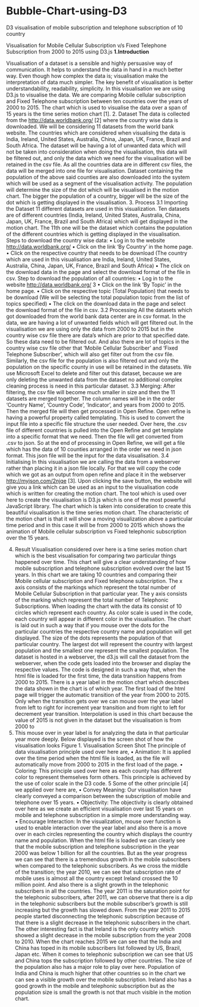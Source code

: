 # Bubble-Chart-using-D3
D3 visualisation of mobile subscription and telephone subscription of 10 country

Visualisation for Mobile Cellular Subscription v/s Fixed Telephone
Subscription from 2000 to 2015 using D3.js
<b>1.Introduction</b>

Visualisation of a dataset is a sensible and highly persuasive way of communication. It helps to
understand the data in hand in a much better way. Even though how complex the data is; visualisation make
the interpretation of data much simpler. The key benefit of visualisation is better understandability,
readability, simplicity.
In this visualisation we are using D3.js to visualise the data. We are comparing Mobile cellular
subscription and Fixed Telephone subscription between ten countries over the years of 2000 to 2015. The
chart which is used to visualise the data over a span of 15 years is the time series motion chart [1].
2. Dataset
The data is collected from the http://data.worldbank.org/ [2] where the country wise data is
downloaded. We will be considering 11 datasets from the world bank website. The countries which are
considered when visualising the data is India, Ireland, United States, Australia, China, Japan, UK, France,
Brazil and South Africa. The dataset will be having a lot of unwanted data which will not be taken into
consideration when doing the visualisation, this data will be filtered out, and only the data which we need
for the visualisation will be retained in the csv file. As all the countries data are in different csv files, the
data will be merged into one file for visualisation. Dataset containing the population of the above said
counties are also downloaded into the system which will be used as a segment of the visualisation activity.
The population will determine the size of the dot which will be visualised in the motion chart. The bigger
the population of a country, bigger will be the size of the dot which is getting displayed in the visualisation.
3. Process
3.1 Importing the Dataset
11 different datasets are used in this visualization. Ten datasets are of different countries (India,
Ireland, United States, Australia, China, Japan, UK, France, Brazil and South Africa) which will get
displayed in the motion chart. The 11th one will be the dataset which contains the population of the different
countries which is getting displayed in the visualisation.
Steps to download the country wise data:
• Log in to the website http://data.worldbank.org/
• Click on the link ‘By Country’ in the home page.
• Click on the respective country that needs to be download (The country which are used in
this visualisation are India, Ireland, United States, Australia, China, Japan, UK, France,
Brazil and South Africa)
• The click on the download data in the page and select the download format of the file in
csv.
Step to download the population of all countries:
• Log in to the website http://data.worldbank.org/
3
• Click on the link ‘By Topic’ in the home page.
• Click on the respective topic (Total Population) that needs to be download (We will be
selecting the total population topic from the list of topics specified)
• The click on the download data in the page and select the download format of the file in
csv.
3.2 Processing
All the datasets which got downloaded from the world bank data center are in csv format. In the
data, we are having a lot of unwanted fields which will get filtered out.
In the visualisation we are using only the data from 2000 to 2015 but in the country wise csv file
there are data’s which are prior to that specified date. So these data need to be filtered out. And also there
are lot of topics in the country wise csv file other that ‘Mobile Cellular Subscriber’ and ‘Fixed Telephone
Subscriber’, which will also get filter out from the csv file. Similarly, the csv file for the population is also
filtered out and only the population on the specific county in use will be retained in the datasets.
We use Microsoft Excel to delete and filter out this dataset, because we are only deleting the
unwanted data from the dataset no additional complex cleaning process is need in this particular dataset.
3.3 Merging:
After filtering, the csv file will become much smaller in size and then the 11 datasets are merged
together. The column names will be in the order ‘Country Name’, ‘Country Code’, ‘Indicator’, and years
from 2000 to 2015.
Then the merged file will then get processed in Open Refine. Open refine is having a powerful
property called templating. This is used to convert the input file into a specific file structure the user needed.
Over here, the .csv file of different countries is pulled into the Open Refine and get template into a specific
format that we need. Then the file will get converted from .csv to json. So at the end of processing in Open
Refine, we will get a file which has the data of 10 counties arranged in the order we need in json format.
This json file will be the input for the data visualisation.
3.4 Initialising
In this visualisation we are calling the data from a webserver rather than placing it in a json file
locally. For that we will copy the code which we got as an output from open refine and place it in the
webserver http://myjson.com/2njqe [3]. Upon clicking the save button, the website will give you a link
which can be used as an input to the visualisation code which is written for creating the motion chart.
The tool which is used over here to create the visualisation is D3.js which is one of the most
powerful JavaScript library. The chart which is taken into consideration to create this beautiful visualisation
is the time series motion chart. The characteristic of the motion chart is that it will show a moving
visualization above a particular time period and in this case it will be from 2000 to 2015 which shows the
animation of Mobile cellular subscription vs Fixed telephonic subscription over the 15 years.

4. Result
Visualisation considered over here is a time series motion chart which is the best visualisation for
comparing two particular things happened over time. This chart will give a clear understanding of how
mobile subscription and telephone subscription evolved over the last 15 years.
In this chart we are taking 10 countries and comparing their Mobile cellular subscription and Fixed
telephone subscription. The x axis consists of the markings which represent the total number of Mobile
Cellular Subscription in that particular year. The y axis consists of the marking which represent the total
number of Telephonic Subscriptions. When loading the chart with the data its consist of 10 circles which
represent each country. As color scale is used in the code, each country will appear in different color in the
visualisation. The chart is laid out in such a way that if you mouse over the dots for the particular countries
the respective country name and population will get displayed. The size of the dots represents the population
of that particular country. The largest dot will represent the country with largest population and the smallest
one represent the smallest population. The dataset is hosted in a webserver, the d3.js will call the dataset
from the webserver, when the code gets loaded into the browser and display the respective values.
The code is designed in such a way that, when the html file is loaded for the first time, the data
transition happens from 2000 to 2015. There is a year label in the motion chart which describes the data
shown in the chart is of which year. The first load of the html page will trigger the automatic transition of
the year from 2000 to 2015. Only when the transition gets over we can mouse over the year label from left
to right for increment year transition and from right to left for decrement year transition. Interpolation is
used in this chart because the value of 2015 is not given in the dataset but the visualisation is from 2000 to
2015. This mouse over in year label is for analyzing the data in that particular year more deeply. Below
displayed is the screen shot of how the visualisation looks
Figure 1. Visualisation Screen Shot
The principle of data visualisation principle used over here are,
• Animation: It is applied over the time period when the html file is loaded, as the file will
automatically move from 2000 to 2015 in the first load of the page.
• Coloring: This principle used over here as each county has different color to represent themselves
form others. This principle is achieved by the use of color scale in the D3 code.
5
Some of the other principle [4] we applied over here are,
• Convey Meaning: Our visualisation have clearly conveyed a comparison between the subscription
of mobile and telephone over 15 years.
• Objectivity: The objectivity is clearly obtained over here as we create an efficient visualisation
over last 15 years on mobile and telephone subscription in a simple more understanding way.
• Encourage Interaction: In the visualization, mouse over function is used to enable interaction over
the year label and also there is a move over in each circles representing the country which displays
the country name and population.
When the html file is loaded we can clearly see that the mobile subscription and telephone subscription
in the year 2000 was below 1 billion for all the countries. But as the year progress we can see that there is
a tremendous growth in the mobile subscribers when compared to the telephonic subscribers. As we cross
the middle of the transition; the year 2010, we can see that subscription rate of mobile uses is almost all the
country except Ireland crossed the 10 million point. And also there is a slight growth in the telephonic
subscribers in all the countries. The year 2011 is the saturation point for the telephonic subscribers, after
2011, we can observe that there is a dip in the telephonic subscribers but the mobile subscriber’s growth is
still increasing but the growth has slowed down. From the year 2011 to 2015 people started disconnecting
the telephonic subscription because of that there is a slight decrease in the telephonic subscribers in the
chart. The other interesting fact is that Ireland is the only country which showed a slight decrease in the
mobile subscription from the year 2008 to 2010. When the chart reaches 2015 we can see that the India and
China has toped in its mobile subscribers list followed by US, Brazil, Japan etc. When it comes to telephonic
subscription we can see that US and China tops the subscription followed by other countries.
The size of the population also has a major role to play over here. Population of India and China is
much higher that other countries so in the chart we can see a visible growth over the mobile subscription.
Ireland also has a good growth in the mobile and telephonic subscription but as the population size is small
the growth is not that much visible in the motion chart.

